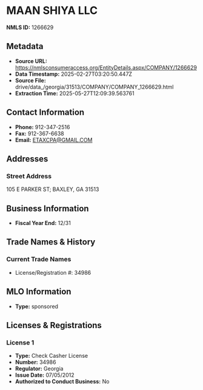 # MAAN SHIYA LLC

**NMLS ID:** 1266629

## Metadata
- **Source URL:** https://nmlsconsumeraccess.org/EntityDetails.aspx/COMPANY/1266629
- **Data Timestamp:** 2025-02-27T03:20:50.447Z
- **Source File:** drive/data_/georgia/31513/COMPANY/COMPANY_1266629.html
- **Extraction Time:** 2025-05-27T12:09:39.563761

## Contact Information
- **Phone:** 912-347-2516
- **Fax:** 912-367-6638
- **Email:** ETAXCPA@GMAIL.COM

## Addresses
### Street Address
105 E PARKER ST; BAXLEY, GA 31513

## Business Information
- **Fiscal Year End:** 12/31

## Trade Names & History
### Current Trade Names
- License/Registration #: 34986

## MLO Information
- **Type:** sponsored

## Licenses & Registrations

### License 1
- **Type:** Check Casher License
- **Number:** 34986
- **Regulator:** Georgia
- **Issue Date:** 07/05/2012
- **Authorized to Conduct Business:** No
